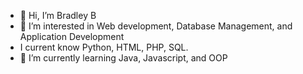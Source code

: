 - 👋 Hi, I’m Bradley B
- 👀 I’m interested in Web development, Database Management, and Application Development
-    I current know Python, HTML, PHP, SQL.
- 🌱 I’m currently learning Java, Javascript, and OOP
<!--- 💞️ I’m looking to collaborate on --->
<!--- 📫 How to reach me at --->

<!---
BBro5th/BBro5th is a ✨ special ✨ repository because its `README.md` (this file) appears on your GitHub profile.
You can click the Preview link to take a look at your changes.
--->
